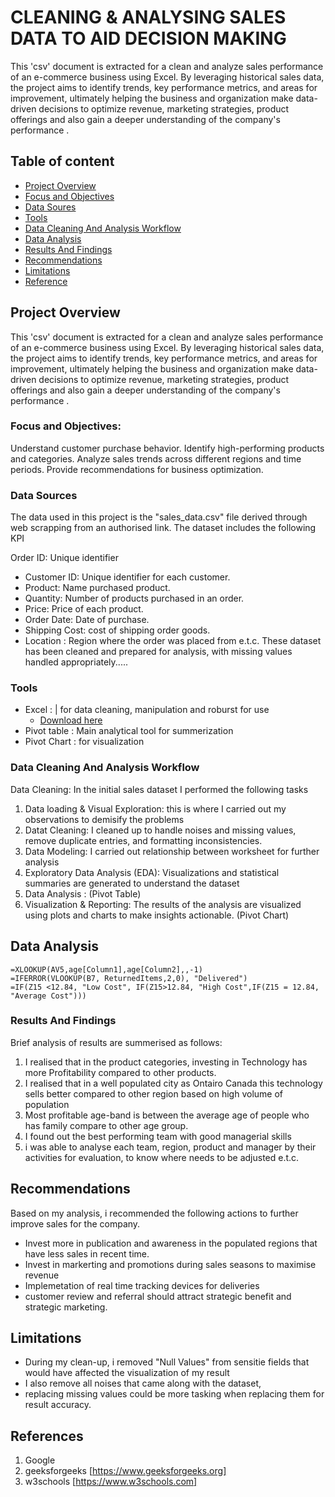 # CLEANING & ANALYSING SALES DATA TO AID DECISION MAKING 
 
This 'csv' document is extracted for a clean and analyze sales performance of an e-commerce business using Excel. By leveraging historical sales data, the project aims to identify trends, key performance metrics, and areas for improvement, ultimately helping the business and organization make data-driven decisions to optimize revenue, marketing strategies, product offerings and also gain a deeper understanding of the company's performance .
## Table of content 
- [Project Overview](#project-overview)
- [Focus and Objectives](#focus-and-objectives)
- [Data Soures](#data-sources)
- [Tools](#tools)
- [Data Cleaning And Analysis Workflow](#data-cleaning-and-analysis-workflow)
- [Data Analysis](#data-analysis)
- [Results And Findings](#results-and-findings)
- [Recommendations](#recommendations)
- [Limitations](#limitations)
- [Reference](#references)



## Project Overview
 This 'csv' document is extracted for a clean and analyze sales performance of an e-commerce business using Excel. By leveraging historical sales data, the project aims to identify trends, key performance metrics, and areas for improvement, ultimately helping the business and organization make data-driven decisions to optimize revenue, marketing strategies, product offerings and also gain a deeper understanding of the company's performance .


### Focus and Objectives:
Understand customer purchase behavior.
Identify high-performing products and categories.
Analyze sales trends across different regions and time periods.
Provide recommendations for business optimization.
### Data Sources

The data used in this project is the "sales_data.csv" file derived through web scrapping from an authorised link. The dataset includes the following KPI

Order ID: Unique identifier 
- Customer ID: Unique identifier for each customer.
- Product: Name purchased product.
- Quantity: Number of products purchased in an order.
- Price: Price of each product.
- Order Date: Date of purchase.
- Shipping Cost: cost of shipping order goods.
- Location : Region where the order was placed from  e.t.c.
These dataset has been cleaned and prepared for analysis, with missing values handled appropriately.....


### Tools 

- Excel : | for data cleaning, manipulation and roburst for use
    - [Download here](https://microsoft.com)
- Pivot table : Main analytical tool for summerization
- Pivot Chart : for visualization

### Data Cleaning And Analysis Workflow
Data Cleaning: In the initial sales dataset I performed the following tasks
1. Data loading & Visual Exploration:  this is where I carried out my observations to demisify the problems
2. Datat Cleaning: I cleaned up to handle noises and missing values, remove duplicate entries, and formatting inconsistencies.
3. Data Modeling: I carried out relationship between worksheet for further analysis 
4. Exploratory Data Analysis (EDA): Visualizations and statistical summaries are generated to understand the dataset
5. Data Analysis : (Pivot Table)
6.  Visualization & Reporting: The results of the analysis are visualized using plots and charts to make insights actionable. (Pivot Chart) 

## Data Analysis

``` XLOOKUP, error trapping and IF conditional Statement
=XLOOKUP(AV5,age[Column1],age[Column2],,-1)
=IFERROR(VLOOKUP(B7, ReturnedItems,2,0), "Delivered")
=IF(Z15 <12.84, "Low Cost", IF(Z15>12.84, "High Cost",IF(Z15 = 12.84, "Average Cost")))
```

### Results And Findings

Brief analysis of results are summerised as follows:

1. I realised that in the product categories, investing in Technology has more Profitability compared to other products.
2.   I realised that in a well populated city as Ontairo Canada this technology sells better compared to other region based on high volume of population
3.   Most profitable age-band is between the average age of people who has family compare to other age group.
4.   I found out the best performing team with good managerial skills
5.   i was able to analyse each team, region, product and manager by their activities for evaluation, to know where needs to be adjusted e.t.c.

## Recommendations

Based on my analysis, i recommended the following actions to further improve sales for the company.

- Invest more in publication and awareness in the populated regions that have less sales in recent time.
- Invest in markerting and promotions during sales seasons to maximise revenue
- Implemetation of real time tracking devices for deliveries
- customer review and referral should attract strategic benefit and strategic marketing.
   
## Limitations

- During my clean-up, i removed "Null Values" from sensitie fields that would have affected the visualization of my result
- I also remove all noises that came along with the dataset,
- replacing missing values could be more tasking when replacing them for result accuracy.

## References
1. Google
2. geeksforgeeks [https://www.geeksforgeeks.org]
3. w3schools [https://www.w3schools.com]











 
